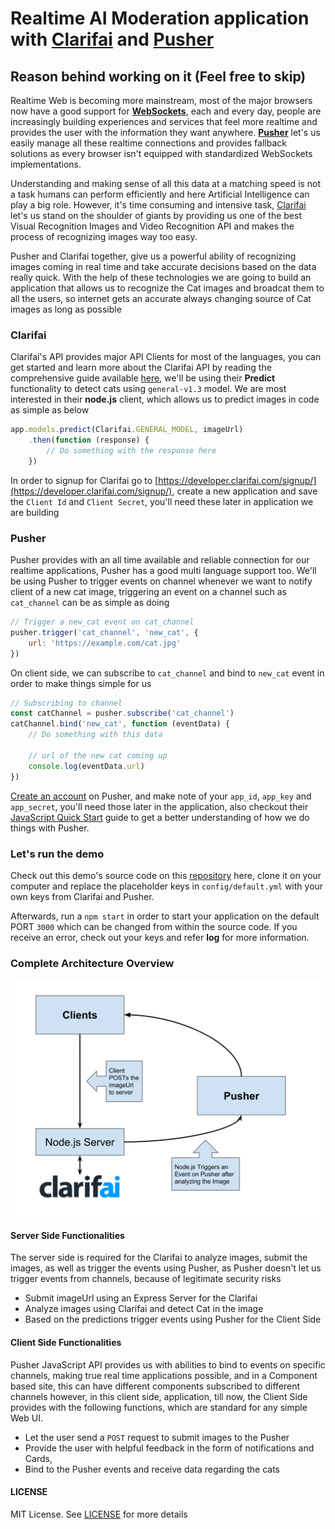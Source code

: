 # Realtime AI Moderation application with [Clarifai](https://clarifai.com) and [Pusher](https://pusher.com)

## Reason behind working on it (Feel free to skip)

Realtime Web is becoming more mainstream, most of the major browsers
now have a good support for [**WebSockets**](https://goo.gl/fn6c2h), each and every day, 
people are increasingly building experiences and services that feel more realtime and
provides the user with the information they want anywhere. **[Pusher](https://pusher.com)** let's us easily manage all these realtime connections and provides fallback solutions as every browser isn't equipped with standardized WebSockets implementations.

Understanding and making sense of all this data at a matching speed is not a task humans can perform efficiently and here Artificial Intelligence can play a big role. However, it's time consuming and intensive task, [Clarifai](https://clarifai.com) let's us stand on the shoulder of giants by providing us one of the best Visual Recognition Images and Video Recognition API and makes the process of recognizing images way too easy.

Pusher and Clarifai together, give us a powerful ability of recognizing images coming in real time and take accurate decisions based on the data really quick. With the help of these technologies we are going to build an application that allows us to recognize the Cat images and broadcat them to all the users, so internet gets an accurate always changing source of Cat images as long as possible

### Clarifai

Clarifai's API provides major API Clients for most of the languages, you can get started and learn more about the Clarifai API by reading the comprehensive guide available [here](https://developer.clarifai.com/guide/#getting-started), we'll be using their **Predict** functionality to detect cats using `general-v1.3` model. We are most interested in their **node.js** client, which allows us to predict images in code as simple as below

```js
app.models.predict(Clarifai.GENERAL_MODEL, imageUrl)
    .then(function (response) {
        // Do something with the response here 
    })
```

In order to signup for Clarifai go to [https://developer.clarifai.com/signup/](https://developer.clarifai.com/signup/), create a new application and save the `Client Id` and `Client Secret`, you'll need these later in application we are building

### Pusher

Pusher provides with an all time available and reliable connection for our realtime applications, Pusher has a good multi language support too. We'll be using Pusher to trigger events on channel whenever we want to notify client of a new cat image, triggering an event on a channel such as `cat_channel` can be as simple as doing

```js
// Trigger a new_cat event on cat_channel
pusher.trigger('cat_channel', 'new_cat', {
    url: 'https://example.com/cat.jpg'
})

```

On client side, we can subscribe to `cat_channel` and bind to `new_cat` event in order to make things simple for us

```js
// Subscribing to channel 
const catChannel = pusher.subscribe('cat_channel')
catChannel.bind('new_cat', function (eventData) {
    // Do something with this data

    // url of the new cat coming up
    console.log(eventData.url)
})

```

[Create an account](https://dashboard.pusher.com/accounts/sign_up) on Pusher, and make note of your `app_id`, `app_key` and `app_secret`, you'll need those later in the application, also checkout their [JavaScript Quick Start](https://pusher.com/docs/javascript_quick_start) guide to get a better understanding of how we do things with Pusher.

### Let's run the demo

Check out this demo's source code on this [repository](https://github.com/abdulhannanali/realtime-moderation)
here, clone it on your computer and replace the placeholder keys in `config/default.yml`
with your own keys from Clarifai and Pusher.

Afterwards, run a `npm start` in order to start your application on the default PORT `3000` which can be changed from within the source code. If you receive an error, check out your keys and refer **log** for more information. 


### Complete Architecture Overview
![Architecuture of Realtime Moderation Application](demoData/architecture.svg)

#### Server Side Functionalities

The server side is required for the Clarifai to analyze images, submit the images, as well as trigger the 
events using Pusher, as Pusher doesn't let us trigger events from channels, because of legitimate security risks

- Submit imageUrl using an Express Server for the Clarifai
- Analyze images using Clarifai and detect Cat in the image
- Based on the predictions trigger events using Pusher for the Client Side

#### Client Side Functionalities

Pusher JavaScript API provides us with abilities to bind to events on specific channels, making true real time applications possible, and in a Component based site, this can have different components subscribed to different channels however, in this client side, application, till now, the Client Side provides with the following functions, which are standard for any simple Web UI. 

- Let the user send a `POST` request to submit images to the Pusher
- Provide the user with helpful feedback in the form of notifications and Cards,
- Bind to the Pusher events and receive data regarding the cats

#### LICENSE
MIT License. See [LICENSE](LICENSE) for more details